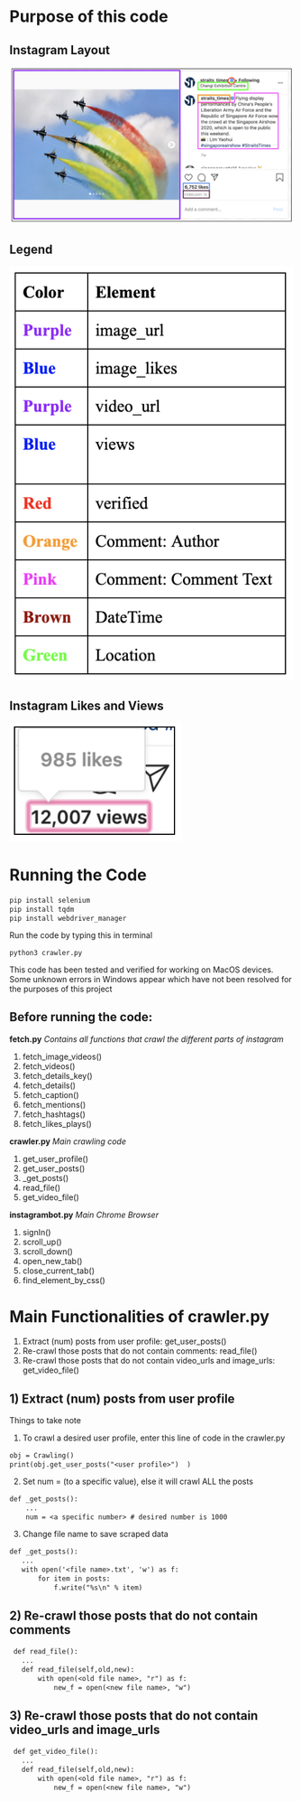 # Purpose of this code
## Instagram Layout
![Instagram Layout](image1.png)
## Legend   
![Legend](image3.png)   
## Instagram Likes and Views
![Instagram Likes and Views](image2.png)    

# Running the Code 
```
pip install selenium  
pip install tqdm  
pip install webdriver_manager    
```
Run the code by typing this in terminal  
```
python3 crawler.py  
```
This code has been tested and verified for working on MacOS devices. Some unknown errors in Windows appear which have not been resolved for the purposes of this project  
  

## Before running the code:  
**fetch.py** 
*Contains all functions that crawl the different parts of instagram* 
1. fetch_image_videos()  
2. fetch_videos()  
3. fetch_details_key()  
4. fetch_details()  
5. fetch_caption()  
6. fetch_mentions()  
7. fetch_hashtags()  
8. fetch_likes_plays()    

**crawler.py** 
*Main crawling code*   
1. get_user_profile()  
2. get_user_posts()  
3. _get_posts()  
4. read_file()  
5. get_video_file()  

**instagrambot.py** 
*Main Chrome Browser*
1. signIn()  
2. scroll_up()  
3. scroll_down()  
4. open_new_tab()  
5. close_current_tab()  
6. find_element_by_css()  

# Main Functionalities of crawler.py
1. Extract (num) posts from user profile: get_user_posts()  
2. Re-crawl those posts that do not contain comments: read_file()  
3. Re-crawl those posts that do not contain video_urls and image_urls: get_video_file()  

## 1) Extract (num) posts from user profile 
Things to take note
1. To crawl a desired user profile, enter this line of code in the crawler.py  
```
obj = Crawling()  
print(obj.get_user_posts("<user profile>")  )
```
2. Set num = (to a specific value), else it will crawl ALL the posts  
```
def _get_posts():
    ...
    num = <a specific number> # desired number is 1000
```
3. Change file name to save scraped data 
```
def _get_posts():
   ...
   with open('<file name>.txt', 'w') as f:  
       for item in posts:  
           f.write("%s\n" % item)  
``` 
## 2) Re-crawl those posts that do not contain comments 
```
 def read_file():  
   ...    
   def read_file(self,old,new):  
       with open(<old file name>, "r") as f:  
           new_f = open(<new file name>, "w")  
```
## 3) Re-crawl those posts that do not contain video_urls and image_urls
```
 def get_video_file():  
   ...    
   def read_file(self,old,new):  
       with open(<old file name>, "r") as f:  
           new_f = open(<new file name>, "w")  
```
